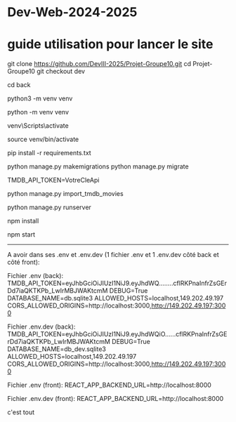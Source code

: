 # Dev-Web-2024-2025
# guide utilisation pour lancer le site

<!-- On clone le repo, on se rend dans le projet et on active la branche dev -->
git clone https://github.com/DevIII-2025/Projet-Groupe10.git 
cd Projet-Groupe10
git checkout dev

<!-- on crée un venv dans le dossier back/ pour éviter les conflits (seulement les projets en python) -->

cd back
<!-- (sous linux et mac) -->
python3 -m venv venv
<!-- (sous windows) -->
python -m venv venv

<!-- on active le venv (sous window) -->
venv\\Scripts\\activate

<!-- (sous linux et mac) -->
source venv/bin/activate 

<!-- une fois dans le venv on peut maintenant installer les dépendances nécessaire 
on commence par les requirements -->
pip install -r requirements.txt

<!-- on crée la DB -->
python manage.py makemigrations
python manage.py migrate

<!-- on crée un nouveau fichier qui s'appelle .env (toujours dans back/) et on ajoute le token api qu'il faut récupérer sur le site tmdb --> 

TMDB_API_TOKEN=VotreCleApi

<!-- voici un exemple de fichier .env :
TMDB_API_TOKEN=eyJhbGciOiJIUzI1NiJ9.....Dd7iaQKTKPb_LwIrMBJWAKtcmM
 -->

<!-- on revient dans le terminal du back et on peut importer une centaine de films de l'api tmdb -->
python manage.py import_tmdb_movies

<!-- si tout se passe bien il devrait s'afficher en vert un truc du genre : "100 films importés avec succes !"
<!-- Maintenant qu'on est bon, on peut faire tourner le back -->

python manage.py runserver

<!-- pas oublier de sauver les fichiers à chaque fois ! -->


<!-- maintenant on se rend côté frontend dans un autre terminal et on fait les installations nécessaire -->
npm install

<!-- et on peut lancer le front -->
npm start


-----------------------

A avoir dans ses .env et .env.dev (1 fichier .env et 1 .env.dev côté back et côté front):

Fichier .env (back):
TMDB_API_TOKEN=eyJhbGciOiJIUzI1NiJ9.eyJhdWQ........cflRKPnaInfrZsGErDd7iaQKTKPb_LwIrMBJWAKtcmM
DEBUG=True
DATABASE_NAME=db.sqlite3
ALLOWED_HOSTS=localhost,149.202.49.197
CORS_ALLOWED_ORIGINS=http://localhost:3000,http://149.202.49.197:3000



Fichier .env.dev (back):
TMDB_API_TOKEN=eyJhbGciOiJIUzI1NiJ9.eyJhdWQiO......cflRKPnaInfrZsGErDd7iaQKTKPb_LwIrMBJWAKtcmM
DEBUG=True
DATABASE_NAME=db_dev.sqlite3
ALLOWED_HOSTS=localhost,149.202.49.197
CORS_ALLOWED_ORIGINS=http://localhost:3000,http://149.202.49.197:3000


Fichier .env (front):
REACT_APP_BACKEND_URL=http://localhost:8000 


Fichier .env.dev (front):
REACT_APP_BACKEND_URL=http://localhost:8000

c'est tout 

